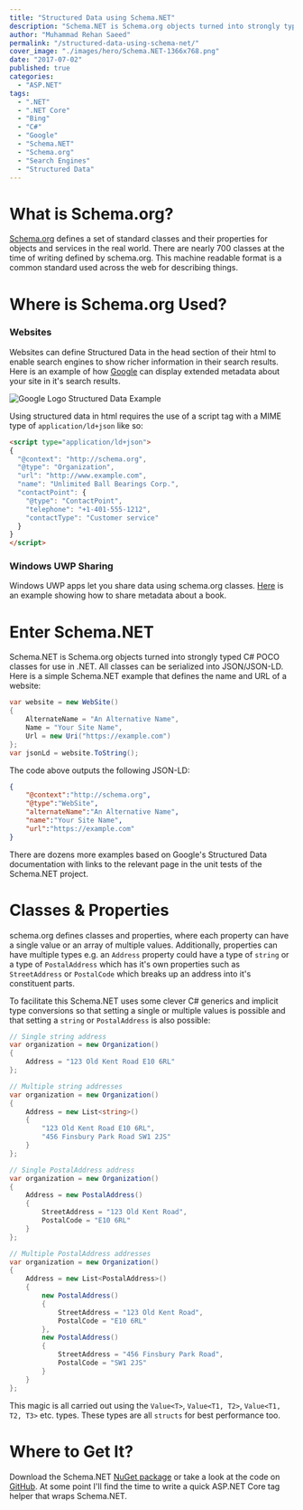 ```yaml
---
title: "Structured Data using Schema.NET"
description: "Schema.NET is Schema.org objects turned into strongly typed C# POCO classes for use in .NET."
author: "Muhammad Rehan Saeed"
permalink: "/structured-data-using-schema-net/"
cover_image: "./images/hero/Schema.NET-1366x768.png"
date: "2017-07-02"
published: true
categories:
  - "ASP.NET"
tags:
  - ".NET"
  - ".NET Core"
  - "Bing"
  - "C#"
  - "Google"
  - "Schema.NET"
  - "Schema.org"
  - "Search Engines"
  - "Structured Data"
---
```


# What is Schema.org?

[Schema.org](https://schema.org) defines a set of standard classes and their properties for objects and services in the real world. There are nearly 700 classes at the time of writing defined by schema.org. This machine readable format is a common standard used across the web for describing things.

# Where is Schema.org Used?

### Websites

Websites can define Structured Data in the head section of their html to enable search engines to show richer information in their search results. Here is an example of how [Google](https://developers.google.com/search/docs/guides/intro-structured-data) can display extended metadata about your site in it's search results.

![Google Logo Structured Data Example](./images/Google-Logo-Structured-Data-Example.png)

Using structured data in html requires the use of a script tag with a MIME type of `application/ld+json` like so:

```html
<script type="application/ld+json">
{
  "@context": "http://schema.org",
  "@type": "Organization",
  "url": "http://www.example.com",
  "name": "Unlimited Ball Bearings Corp.",
  "contactPoint": {
    "@type": "ContactPoint",
    "telephone": "+1-401-555-1212",
    "contactType": "Customer service"
  }
}
</script>
```

### Windows UWP Sharing

Windows UWP apps let you share data using schema.org classes. [Here](https://docs.microsoft.com/en-us/uwp/schemas/appxpackage/appxmanifestschema/element-sharetarget) is an example showing how to share metadata about a book.

# Enter Schema.NET

Schema.NET is Schema.org objects turned into strongly typed C# POCO classes for use in .NET. All classes can be serialized into JSON/JSON-LD. Here is a simple Schema.NET example that defines the name and URL of a website:

```cs
var website = new WebSite()
{
    AlternateName = "An Alternative Name",
    Name = "Your Site Name",
    Url = new Uri("https://example.com")
};
var jsonLd = website.ToString();
```

The code above outputs the following JSON-LD:

```json
{
    "@context":"http://schema.org",
    "@type":"WebSite",
    "alternateName":"An Alternative Name",
    "name":"Your Site Name",
    "url":"https://example.com"
}
```

There are dozens more examples based on Google's Structured Data documentation with links to the relevant page in the unit tests of the Schema.NET project.

# Classes & Properties

schema.org defines classes and properties, where each property can have a single value or an array of multiple values. Additionally, properties can have multiple types e.g. an `Address` property could have a type of `string` or a type of `PostalAddress` which has it's own properties such as `StreetAddress` or `PostalCode` which breaks up an address into it's constituent parts.

To facilitate this Schema.NET uses some clever C# generics and implicit type conversions so that setting a single or multiple values is possible and that setting a `string` or `PostalAddress` is also possible:

```cs
// Single string address
var organization = new Organization()
{
    Address = "123 Old Kent Road E10 6RL"
};

// Multiple string addresses
var organization = new Organization()
{
    Address = new List<string>()
    { 
        "123 Old Kent Road E10 6RL",
        "456 Finsbury Park Road SW1 2JS"
    }
};

// Single PostalAddress address
var organization = new Organization()
{
    Address = new PostalAddress()
    {
        StreetAddress = "123 Old Kent Road",
        PostalCode = "E10 6RL"
    }
};

// Multiple PostalAddress addresses
var organization = new Organization()
{
    Address = new List<PostalAddress>()
    {
        new PostalAddress()
        {
            StreetAddress = "123 Old Kent Road",
            PostalCode = "E10 6RL"
        },
        new PostalAddress()
        {
            StreetAddress = "456 Finsbury Park Road",
            PostalCode = "SW1 2JS"
        }
    }
};
```

This magic is all carried out using the `Value<T>`, `Value<T1, T2>`, `Value<T1, T2, T3>` etc. types. These types are all `structs` for best performance too.

# Where to Get It?

Download the Schema.NET [NuGet package](https://www.nuget.org/packages/Schema.NET) or take a look at the code on [GitHub](https://github.com/RehanSaeed/Schema.NET). At some point I'll find the time to write a quick ASP.NET Core tag helper that wraps Schema.NET.

